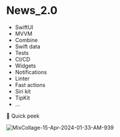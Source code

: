 # News_2.0

- SwiftUI
- MVVM
- Combine
- Swift data
- Tests
- CI/CD
- Widgets
- Notifications
- Linter
- Fast actions
- Siri kit
- TipKit
- ...

👀 Quick peek

![MixCollage-15-Apr-2024-01-33-AM-939](https://github.com/11010001101001/News_2.0/assets/88098218/cc0f91c6-be74-4888-9836-aa121fbdbfee)

